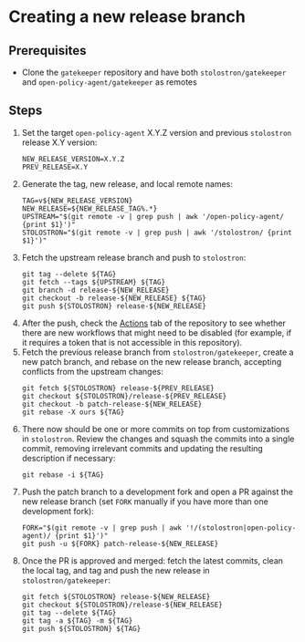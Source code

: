 # Creating a new release branch

## Prerequisites

- Clone the `gatekeeper` repository and have both `stolostron/gatekeeper` and `open-policy-agent/gatekeeper` as remotes

## Steps

1. Set the target `open-policy-agent` X.Y.Z version and previous `stolostron` release X.Y version:
   ```shell
   NEW_RELEASE_VERSION=X.Y.Z
   PREV_RELEASE=X.Y
   ```
2. Generate the tag, new release, and local remote names:
   ```shell
   TAG=v${NEW_RELEASE_VERSION}
   NEW_RELEASE=${NEW_RELEASE_TAG%.*}
   UPSTREAM="$(git remote -v | grep push | awk '/open-policy-agent/ {print $1}')"
   STOLOSTRON="$(git remote -v | grep push | awk '/stolostron/ {print $1}')"
   ```
3. Fetch the upstream release branch and push to `stolostron`:
   ```shell
   git tag --delete ${TAG}
   git fetch --tags ${UPSTREAM} ${TAG}
   git branch -d release-${NEW_RELEASE}
   git checkout -b release-${NEW_RELEASE} ${TAG}
   git push ${STOLOSTRON} release-${NEW_RELEASE}
   ```
4. After the push, check the [Actions](https://github.com/stolostron/gatekeeper/actions) tab of the repository to see
   whether there are new workflows that might need to be disabled (for example, if it requires a token that is not
   accessible in this repository).
5. Fetch the previous release branch from `stolostron/gatekeeper`, create a new patch branch, and rebase on the new
   release branch, accepting conflicts from the upstream changes:
   ```shell
   git fetch ${STOLOSTRON} release-${PREV_RELEASE}
   git checkout ${STOLOSTRON}/release-${PREV_RELEASE}
   git checkout -b patch-release-${NEW_RELEASE}
   git rebase -X ours ${TAG}
   ```
6. There now should be one or more commits on top from customizations in `stolostron`. Review the changes and squash the
   commits into a single commit, removing irrelevant commits and updating the resulting description if necessary:
   ```shell
   git rebase -i ${TAG}
   ```
7. Push the patch branch to a development fork and open a PR against the new release branch (set `FORK` manually if you
   have more than one development fork):
   ```shell
   FORK="$(git remote -v | grep push | awk '!/(stolostron|open-policy-agent)/ {print $1}')"
   git push -u ${FORK} patch-release-${NEW_RELEASE}
   ```
8. Once the PR is approved and merged: fetch the latest commits, clean the local tag, and tag and push the new release
   in `stolostron/gatekeeper`:
   ```shell
   git fetch ${STOLOSTRON} release-${NEW_RELEASE}
   git checkout ${STOLOSTRON}/release-${NEW_RELEASE}
   git tag --delete ${TAG}
   git tag -a ${TAG} -m ${TAG}
   git push ${STOLOSTRON} ${TAG}
   ```
